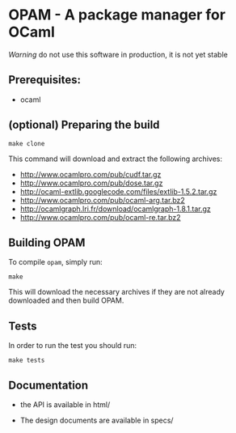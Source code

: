 # OPAM - A package manager for OCaml

*Warning* do not use this software in production, it is not yet stable

## Prerequisites:

* ocaml

## (optional) Preparing the build

    make clone

This command will download and extract the following archives:

* http://www.ocamlpro.com/pub/cudf.tar.gz
* http://www.ocamlpro.com/pub/dose.tar.gz
* http://ocaml-extlib.googlecode.com/files/extlib-1.5.2.tar.gz
* http://www.ocamlpro.com/pub/ocaml-arg.tar.bz2
* http://ocamlgraph.lri.fr/download/ocamlgraph-1.8.1.tar.gz
* http://www.ocamlpro.com/pub/ocaml-re.tar.bz2

## Building OPAM

To compile `opam`, simply run:

    make

This will download the necessary archives if they are not already downloaded and then build OPAM.

## Tests

In order to run the test you should run:

```
make tests
```

## Documentation

* the API is available in html/

* The design documents are available in specs/
